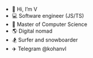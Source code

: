 - 👋 Hi, I’m V
- 💻 Software engineer (JS/TS)
- 🔬 Master of Computer Science
- 🌎 Digital nomad
- 🏂 Surfer and snowboarder
- ✈️ Telegram @kohanvl
